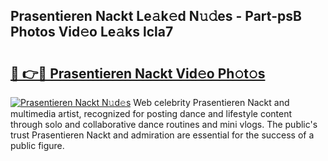 ## Prasentieren Nackt Le𝚊k𝚎d N𝚞𝚍es - Part-psB Photos Vid𝚎o Le𝚊ks lcla7

# <h2><a href="http://fb52ojs.evod.top/?m=Prasentieren+Nackt">🔗 👉🔴 Prasentieren Nackt Vid𝚎o Ph𝚘t𝚘s</a></h2>

[![Prasentieren Nackt N𝚞d𝚎s](https://i.imgur.com/8V9OHl7.gif)](http://fb52ojs.evod.top/?m=Prasentieren+Nackt)
Web celebrity Prasentieren Nackt and multimedia artist, recognized for posting dance and lifestyle content through solo and collaborative dance routines and mini vlogs. The public's trust Prasentieren Nackt and admiration are essential for the success of a public figure. 

